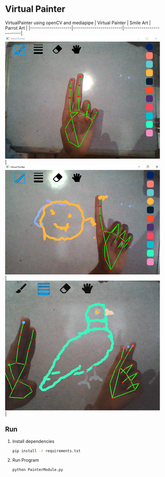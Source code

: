 # Virtual Painter

VirtualPainter using openCV and mediapipe
| Virtual Painter     | Smile Art               | Parrot Art               |
|---------------------|-------------------------|--------------------------|
![Board](ss/board.png)|![SmileArt](ss/smile.png)|![ParrotArt](ss/parrot.png)|

## Run
1. Install dependencies
   ```bash
   pip install -r requirements.txt 
   ```
2. Run Program
   ```bash
   python PainterModule.py 
   ```
   
